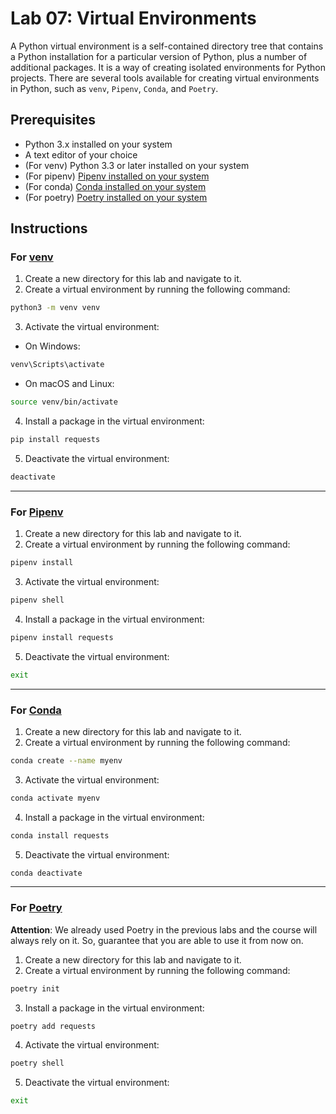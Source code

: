 # Lab 07: Virtual Environments

A Python virtual environment is a self-contained directory tree that contains a Python installation for a particular version of Python, plus a number of additional packages. It is a way of creating isolated environments for Python projects. There are several tools available for creating virtual environments in Python, such as `venv`, `Pipenv`, `Conda`, and `Poetry`.

## Prerequisites

- Python 3.x installed on your system
- A text editor of your choice
- (For venv) Python 3.3 or later installed on your system
- (For pipenv) [Pipenv installed on your system](https://pipenv.pypa.io/en/latest/installation.html#installing-pipenv)
- (For conda) [Conda installed on your system](https://docs.conda.io/projects/conda/en/latest/user-guide/install/index.html)
- (For poetry) [Poetry installed on your system](https://python-poetry.org/docs/#installation)


## Instructions

### For [venv](https://docs.python.org/3/library/venv.html)

1. Create a new directory for this lab and navigate to it.
2. Create a virtual environment by running the following command:

```bash
python3 -m venv venv
```

3. Activate the virtual environment:

- On Windows:

```bash
venv\Scripts\activate
```

- On macOS and Linux:

```bash
source venv/bin/activate
```

4. Install a package in the virtual environment:

```bash
pip install requests
```

5. Deactivate the virtual environment:

```bash
deactivate
```

---

### For [Pipenv](https://pipenv.pypa.io/)

1. Create a new directory for this lab and navigate to it.
2. Create a virtual environment by running the following command:

```bash
pipenv install
```

3. Activate the virtual environment:

```bash
pipenv shell
```

4. Install a package in the virtual environment:

```bash
pipenv install requests
```

5. Deactivate the virtual environment:

```bash
exit
```

---

### For [Conda](https://conda.io/)

1. Create a new directory for this lab and navigate to it.
2. Create a virtual environment by running the following command:

```bash
conda create --name myenv
```

3. Activate the virtual environment:

```bash
conda activate myenv
```

4. Install a package in the virtual environment:

```bash
conda install requests
```

5. Deactivate the virtual environment:

```bash
conda deactivate
```

---

### For [Poetry](https://python-poetry.org/)

**Attention**: We already used Poetry in the previous labs and the course will always rely on it. So, guarantee that you are able to use it from now on.

1. Create a new directory for this lab and navigate to it.
2. Create a virtual environment by running the following command:

```bash
poetry init
```

3. Install a package in the virtual environment:

```bash
poetry add requests
```

4. Activate the virtual environment:

```bash
poetry shell
```

5. Deactivate the virtual environment:

```bash
exit
```
